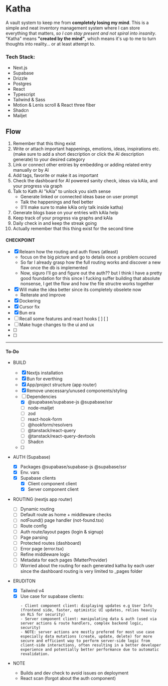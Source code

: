 # **Katha**

A vault system to keep me from **completely losing my mind**. This is a simple and neat inventory management system where I can store everything that matters, *so I can stay present and not spiral into insanity*. "Katha" means **"created by the mind"**, which means it's up to me to turn thoughts into reality… or at least attempt to.

### Tech Stack:

- Next.js
- Supabase
- Drizzle
- Postgres
- React
- Typescript
- Tailwind & Sass
- Motion & Lenis scroll & React three fiber
- Shadcn
- Mailjet

## Flow

1. Remember that this thing exist
2. Write or attach important happenings, emotions, ideas, inspirations etc. (make sure to add a short description or click the AI description generate) to your desired category
3. Link or connect other entries by embedding or adding related entry manually or by AI
4. Add tags, favorite or make it as important
5. Check the dashboard for AI powered sanity check, ideas via kAIa, and your progress via graph
6. Talk to Kath AI "kAIa" to unlock you sixth sense
	- Generate linked or connected ideas base on user prompt
	- Talk the happenings and feel better
	- (I'll make sure to make kAIa only talk inside katha)
7. Generate blogs base on your entries with kAIa help
8. Keep track of your progress via graphs and kAIa
9. Daily check in and keep the streak going 
10. Actually remember that this thing exist for the second time

#### CHECKPOINT

- [x] Relearn how the routing and auth flows (atleast)
  - focus on the big picture and go to details once a problem occured
  - So far I already grasp how the full routing works and discover a new flaw once the db is implemented
  - Now, siguro I'll go and figure out the auth?? but I think I have a pretty good foundation for this since I fucking suffer building that absolute nonsense, I get the flow and how the file structre works together
- [x] Will make the idea better since its completely obselete now
  - Reiterate and improve
- [x] Dockering
- [x] Cursor fix
- [x] Bun era
- [ ] Recall some features and react hooks
    [ ] 
    [ ] 
- [ ] Make huge changes to the ui and ux 
- [ ] 
- [ ] 

--- 

#### To-Do

- BUILD
  
  - [x] Nextjs installation
  - [x] Bun for everthing
  - [x] App/project structure (app router)
  - [x] Remove unecessary/unused components/styling
  - [ ] Dependencies
    - [x] @supabase/supabase-js @supabase/ssr
    - [ ] node-mailjet
    - [ ] zod
    - [ ] react-hook-form
    - [ ] @hookform/resolvers
    - [ ] @tanstack/react-query
    - [ ] @tanstack/react-query-devtools
    - [ ] Shadcn
  - [ ] 

- AUTH (Supabase)
  
  - [x] Packages @supabase/supabase-js @supabase/ssr
  - [x] Env. vars
  - [x] Supabase clients
    - [x] Client component client
    - [x] Server component client

- ROUTING (nextjs app router)

  - [ ] Dynamic routing
  - [ ] Default route as home + middleware checks
  - [ ] notFound() page handler (not-found.tsx)
  - [ ] Route config
  - [ ] Auth route/layout pages (login & signup)
  - [ ] Page parsing
  - [ ] Protected routes (dashboard)
  - [ ] Error page (error.tsx)
  - [ ] Refine middleware logic
  - [ ] Metadata for each pages (MatterProvider)
  - [ ] Worried about the routing for each generated katha by each user since the dashboard routing is very limited to _pages folder

- ERUDITON

  - [x] Tailwind v4
  - [x] Use case for supabase clients:
      ```
      - Client component client: displaying updates e.g User Info (frontend side, faster, optimistic UI updates, relies heavily on RLS for security)
      - Server component client: manipulating data & auth (used via server actions & route handlers, complex backend logic, security)
      - NOTE: server actions are mostly prefered for most use case especially data mutations (create, update, delete) for more secure and efficient way to perform server-side logic from client-side interactions, often resulting in a better developer experience and potentially better performance due to automatic revalidation.

      ```

- NOTE

  - Builds and dev check to avoid issues on deployment
  - React scan (forgot about the auth component)
